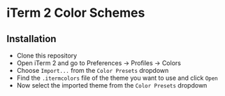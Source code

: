 # iTerm 2 Color Schemes

## Installation
* Clone this repository
* Open iTerm 2 and go to Preferences -> Profiles -> Colors
* Choose `Import...` from the `Color Presets` dropdown
* Find the `.itermcolors` file of the theme you want to use and click `Open`
* Now select the imported theme from the `Color Presets` dropdown